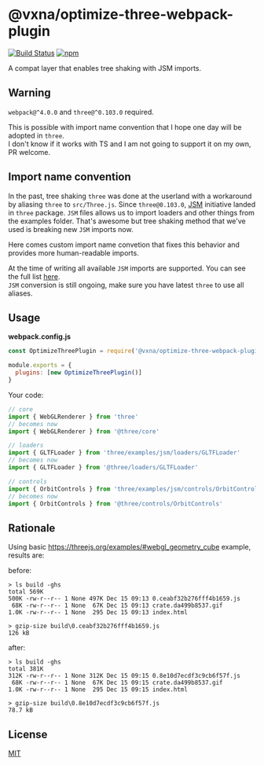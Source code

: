 # @vxna/optimize-three-webpack-plugin

[![Build Status](https://travis-ci.com/vxna/optimize-three-webpack-plugin.svg)](https://travis-ci.com/vxna/optimize-three-webpack-plugin) [![npm](https://img.shields.io/npm/v/@vxna/optimize-three-webpack-plugin.svg)](https://www.npmjs.com/package/@vxna/optimize-three-webpack-plugin)

A compat layer that enables tree shaking with JSM imports.

## Warning

`webpack@^4.0.0` and `three@^0.103.0` required.

This is possible with import name convention that I hope one day will be adopted in `three`.  
I don't know if it works with TS and I am not going to support it on my own, PR welcome.

## Import name convention

In the past, tree shaking `three` was done at the userland with a workaround by aliasing `three` to `src/Three.js`. Since `three@0.103.0`, [JSM](https://threejs.org/docs/#manual/en/introduction/Import-via-modules) initiative landed in `three` package. `JSM` files allows us to import loaders and other things from the examples folder. That's awesome but tree shaking method that we've used is breaking new `JSM` imports now.

Here comes custom import name convetion that fixes this behavior and provides more human-readable imports.

At the time of writing all available `JSM` imports are supported. You can see the full list [here](https://github.com/vxna/optimize-three-webpack-plugin/blob/master/src/aliases.js).  
`JSM` conversion is still ongoing, make sure you have latest `three` to use all aliases.

## Usage

**webpack.config.js**

```js
const OptimizeThreePlugin = require('@vxna/optimize-three-webpack-plugin')

module.exports = {
  plugins: [new OptimizeThreePlugin()]
}
```

Your code:

```js
// core
import { WebGLRenderer } from 'three'
// becomes now
import { WebGLRenderer } from '@three/core'

// loaders
import { GLTFLoader } from 'three/examples/jsm/loaders/GLTFLoader'
// becomes now
import { GLTFLoader } from '@three/loaders/GLTFLoader'

// controls
import { OrbitControls } from 'three/examples/jsm/controls/OrbitControls'
// becomes now
import { OrbitControls } from '@three/controls/OrbitControls'
```

## Rationale

Using basic https://threejs.org/examples/#webgl_geometry_cube example, results are:

before:

```
> ls build -ghs
total 569K
500K -rw-r--r-- 1 None 497K Dec 15 09:13 0.ceabf32b276fff4b1659.js
 68K -rw-r--r-- 1 None  67K Dec 15 09:13 crate.da499b8537.gif
1.0K -rw-r--r-- 1 None  295 Dec 15 09:13 index.html

> gzip-size build\0.ceabf32b276fff4b1659.js
126 kB
```

after:

```
> ls build -ghs
total 381K
312K -rw-r--r-- 1 None 312K Dec 15 09:15 0.8e10d7ecdf3c9cb6f57f.js
 68K -rw-r--r-- 1 None  67K Dec 15 09:15 crate.da499b8537.gif
1.0K -rw-r--r-- 1 None  295 Dec 15 09:15 index.html

> gzip-size build\0.8e10d7ecdf3c9cb6f57f.js
78.7 kB
```

## License

[MIT](./LICENSE)
